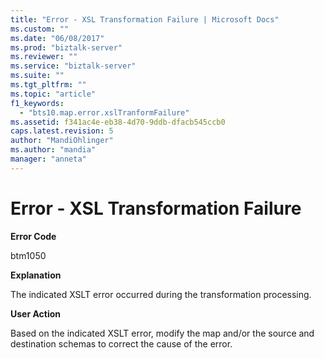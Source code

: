 ```yaml
---
title: "Error - XSL Transformation Failure | Microsoft Docs"
ms.custom: ""
ms.date: "06/08/2017"
ms.prod: "biztalk-server"
ms.reviewer: ""
ms.service: "biztalk-server"
ms.suite: ""
ms.tgt_pltfrm: ""
ms.topic: "article"
f1_keywords: 
  - "bts10.map.error.xslTranformFailure"
ms.assetid: f341ac4e-eb38-4d70-9ddb-dfacb545ccb0
caps.latest.revision: 5
author: "MandiOhlinger"
ms.author: "mandia"
manager: "anneta"
---
```

# Error - XSL Transformation Failure
**Error Code**  
  
 btm1050  
  
 **Explanation**  
  
 The indicated XSLT error occurred during the transformation processing.  
  
 **User Action**  
  
 Based on the indicated XSLT error, modify the map and/or the source and destination schemas to correct the cause of the error.